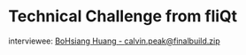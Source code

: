 # Technical Challenge from fliQt
interviewee: [BoHsiang Huang - calvin.peak@finalbuild.zip](mailto:calvin.peak@finalbuild.zip)


